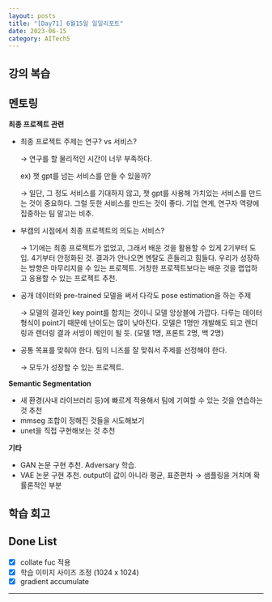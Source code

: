 ```yaml
---
layout: posts
title: "[Day71] 6월15일 일일리포트"
date: 2023-06-15
category: AITech5
---
```


## 강의 복습

## 멘토링

**최종 프로젝트 관련**

- 최종 프로젝트 주제는 연구? vs 서비스?
    
    → 연구를 할 물리적인 시간이 너무 부족하다. 
    
    ex) 챗 gpt를 넘는 서비스를 만들 수 있을까?
    
    → 일단, 그 정도 서비스를 기대하지 않고, 챗 gpt를 사용해 가치있는 서비스를 만드는 것이 중요하다. 그럴 듯한 서비스를 만드는 것이 좋다. 기업 연계, 연구자 역량에 집중하는 팀 말고는 비추.
    
- 부캠의 시점에서 최종 프로젝트의 의도는 서비스?
    
    → 1기에는 최종 프로젝트가 없었고, 그래서 배운 것을 활용할 수 있게 2기부터 도입. 4기부터 안정화된 것. 결과가 안나오면 멘탈도 흔들리고 힘들다. 우리가 성장하는 방향은 마무리지을 수 있는 프로젝트. 거창한 프로젝트보다는 배운 것을 랩업하고 응용할 수 있는 프로젝트 추천. 
    
- 공개 데이터와 pre-trained 모델을 써서 다각도 pose estimation을 하는 주제
    
    → 모델의 결과인 key point를 합치는 것이니 모델 앙상블에 가깝다. 다루는 데이터 형식이 point기 때문에 난이도는 많이 낮아진다. 모델은 1명만 개발해도 되고 렌더링과 렌더링 결과 서빙이 메인이 될 듯. (모델 1명, 프론트 2명, 백 2명) 
    
- 공통 목표를 맞춰야 한다. 팀의 니즈를 잘 맞춰서 주제를 선정해야 한다.
    
    → 모두가 성장할 수 있는 프로젝트. 
    

**Semantic Segmentation**

- 새 환경(사내 라이브러리 등)에 빠르게 적용해서 팀에 기여할 수 있는 것을 연습하는 것 추천
- mmseg 조합이 정해진 것들을 시도해보기
- unet을 직접 구현해보는 것 추천

**기타**

- GAN 논문 구현 추천. Adversary 학습.
- VAE 논문 구현 추천. output이 값이 아니라 평균, 표준편차 → 샘플링을 거치며 확률론적인 부분

## 학습 회고

## Done List

- [x]  collate fuc 적용
- [x]  학습 이미지 사이즈 조정 (1024 x 1024)
- [x]  gradient accumulate
    
---
